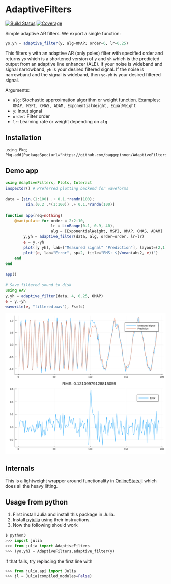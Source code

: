 # AdaptiveFilters

[![Build Status](https://travis-ci.org/baggepinnen/AdaptiveFilters.jl.svg?branch=master)](https://travis-ci.org/baggepinnen/AdaptiveFilters.jl)
[![Coverage](https://codecov.io/gh/baggepinnen/AdaptiveFilters.jl/branch/master/graph/badge.svg)](https://codecov.io/gh/baggepinnen/AdaptiveFilters.jl)


Simple adaptive AR filters. We export a single function:

```julia
yo,yh = adaptive_filter(y, alg=OMAP; order=6, lr=0.25)
```
This filters `y` with an adaptive AR (only poles) filter with specified order and returns `yo` which is a shortened version of `y` and `yh` which is the predicted output from an adaptive line enhancer (ALE). If your noise is wideband and signal narrowband, `yh` is your desired filtered signal. If the noise is narrowband and the signal is wideband, then `yo-yh` is your desired filtered signal.

Arguments:
- `alg`: Stochastic approximation algorithm or weight function. Examples: `OMAP, MSPI, OMAS, ADAM, ExponentialWeight, EqualWeight`
- `y`: Input signal
- `order`: Filter order
- `lr`: Learning rate or weight depending on `alg`

## Installation
```
using Pkg; Pkg.add(PackageSpec(url="https://github.com/baggepinnen/AdaptiveFilters.jl"))
```



## Demo app
```julia
using AdaptiveFilters, Plots, Interact
inspectdr() # Preferred plotting backend for waveforms

data = [sin.(1:100) .+ 0.1.*randn(100);
         sin.(0.2 .*(1:100)) .+ 0.1.*randn(100)]

function app(req=nothing)
    @manipulate for order = 2:2:10,
                    lr = LinRange(0.1, 0.9, 40),
                    alg = [ExponentialWeight, MSPI, OMAP, OMAS, ADAM]
        y,yh = adaptive_filter(data, alg, order=order, lr=lr)
        e = y.-yh
        plot([y yh], lab=["Measured signal" "Prediction"], layout=(2,1), show=false, sp=1)
        plot!(e, lab="Error", sp=2, title="RMS: $(√mean(abs2, e))")
    end
end

app()

# Save filtered sound to disk
using WAV
y,yh = adaptive_filter(data, 4, 0.25, OMAP)
e = y.-yh
wavwrite(e, "filtered.wav"), Fs=fs)
```
![window](figs/demo.svg)



## Internals
This is a lightweight wrapper around functionality in [OnlineStats.jl](https://github.com/joshday/OnlineStats.jl) which does all the heavy lifting.

## Usage from python
1. First install Julia and install this package in Julia.
2. Install [pyjulia](https://github.com/JuliaPy/pyjulia) using their instructions.
3. Now the following should work

```python
$ python3
>>> import julia
>>> from julia import AdaptiveFilters
>>> (yo,yh) = AdaptiveFilters.adaptive_filter(y)
```
if that fails, try replacing the first line with
```python
>>> from julia.api import Julia
>>> jl = Julia(compiled_modules=False)
```
